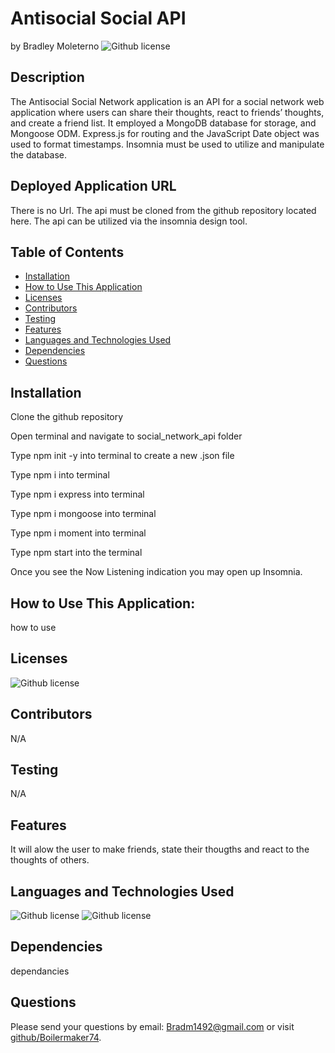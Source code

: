 # Antisocial Social API 
  by Bradley Moleterno    ![Github license](https://img.shields.io/badge/license-MIT-blue.svg)
## Description
The Antisocial Social Network application is an API for a social network web application where users can share their thoughts, react to friends’ thoughts, and create a friend list.  It employed a MongoDB database for storage, and Mongoose ODM. Express.js for routing and the JavaScript Date object was used to format timestamps. Insomnia must be used to utilize and manipulate the database. 
## Deployed Application URL
There is no Url. The api must be cloned from the github repository located here. The api can be utilized via the insomnia design tool. 
## Table of Contents
* [Installation](#installation)
* [How to Use This Application](#how-to-use-this-application)
* [Licenses](#Licenses)
* [Contributors](#contributors)
* [Testing](#testing)
* [Features](#features)
* [Languages and Technologies Used](#languages-and-technologies-used)
* [Dependencies](#dependencies)
* [Questions](#questions)

## Installation
Clone the github repository

Open terminal and navigate to social_network_api folder

Type npm init -y into terminal to create a new .json file

Type npm i into terminal

Type npm i express into terminal

Type npm i mongoose into terminal

Type npm i moment into terminal

Type npm start into the terminal

Once you see the Now Listening indication you may open up Insomnia.
## How to Use This Application:
how to use
## Licenses
![Github license](https://img.shields.io/badge/license-MIT-blue.svg)
## Contributors
N/A
## Testing
N/A
## Features
It will alow the user to make friends, state their thougths and react to the thoughts of others.
## Languages and Technologies Used
![Github license](https://img.shields.io/badge/Language-JavaScript-blue.svg)
![Github license](https://img.shields.io/badge/Technology-NodeJs,Mongoose,ExpressJs,MongoDB-blue.svg)
## Dependencies
dependancies
## Questions
Please send your questions by email:  Bradm1492@gmail.com or visit [github/Boilermaker74](https://github.com/Boilermaker74).
